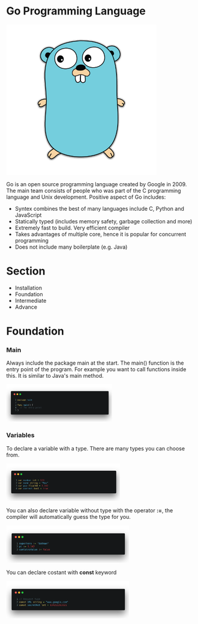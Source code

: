 # Go Programming Language

<img src="https://github.com/LivHackSoc/Workshop/blob/master/go/resource/images/mascot.png" height="400px">

Go is an open source programming language created by Google in 2009. The main team consists of people who was part of the C programming language and Unix development. Positive aspect of Go includes:

* Syntex combines the best of many languages include C, Python and JavaScript
* Statically typed (includes memory safety, garbage collection and more)
* Extremely fast to build. Very efficient compiler
* Takes advantages of multiple core, hence it is popular for concurrent programming
* Does not include many boilerplate (e.g. Java)

# Section 

* Installation
* Foundation
* Intermediate 
* Advance

# Foundation

### Main

Always include the package main at the start. The main() function is the entry point of the program. For example you want to call functions inside this. It is similar to Java's main method. 

<img src="https://github.com/LivHackSoc/Workshop/blob/master/go/resource/images/screenshots/f1.png" height="100px">

### Variables 

To declare a variable with a type. There are many types you can choose from.

<img src="https://github.com/LivHackSoc/Workshop/blob/master/go/resource/images/screenshots/f2.png" height="100px">

You can also declare variable without type with the operator __:=__, the compiler will automatically guess the type for you.

<img src="https://github.com/LivHackSoc/Workshop/blob/master/go/resource/images/screenshots/f3.png" height="100px">

You can declare costant with **const** keyword

<img src="https://github.com/LivHackSoc/Workshop/blob/master/go/resource/images/screenshots/f4.png" height="100px">



